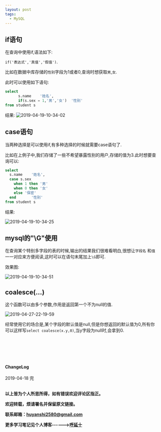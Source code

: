 ```yaml
---
layout: post
tags:
  - MySQL
---
```


## if语句

在查询中使用if,语法如下:

`if('表达式','真值','假值')`.

比如在数据中库存储的`性别`字段为1或者0,查询时想获取`男`,`女`.

此时可以使用如下语句:

```sql
select 
      s.name    '姓名',
      if(s.sex = 1,'男','女')  '性别'
from student s  
```

结果:
![2019-04-19-10-34-02](http://img.couplecoders.tech/2019-04-19-10-34-02.png)

## case语句

当两种选择是可以使用if,有多种选择的时候就需要case语句了.

比如在上例子中,我们存储了一些不希望暴露性别的用户,存储的值为3.此时想要查询可以:

```sql
select
  s.name    '姓名',
  case s.sex
    when 1 then '男' 
    when 0 then '女'
    else '保密'
  end       '性别'
from student s 
```

结果:

![2019-04-19-10-34-25](http://img.couplecoders.tech/2019-04-19-10-34-25.png)

## mysql的"\G"使用

在查询某个特别多字段的表的时候,输出的结果我们很难看明白,很想让`字段名` 和`值`一一对应来方便阅读,这时可以在语句末尾加上`\G`即可.

效果图:

![2019-04-19-10-34-51](http://img.couplecoders.tech/2019-04-19-10-34-51.png)


## coalesce(...)

这个函数可以由多个参数,作用是返回第一个不为null的值.

![2019-04-27-22-19-59](http://img.couplecoders.tech/2019-04-27-22-19-59.png)

经常使用它的场合是,某个字段的默认值是null,但是你想返回的默认值为0,所有你可以这样写`select coalesce(x.y,0)`,当y字段为null时,会拿到0.


<br>
<br>
<br>
<br>
<h4>ChangeLog</h4>
2019-04-18 完
<br>
<br>

**以上皆为个人所思所得，如有错误欢迎评论区指正。**

**欢迎转载，烦请署名并保留原文链接。**

**联系邮箱：huyanshi2580@gmail.com**

**更多学习笔记见个人博客------><a href="{{ site.baseurl }}/">呼延十</a>**
